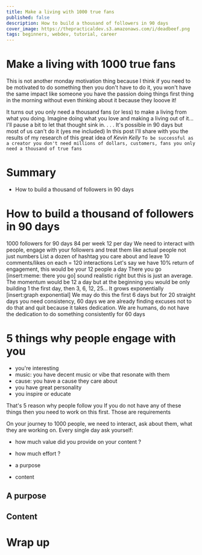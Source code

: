 ```yaml
---
title: Make a living with 1000 true fans
published: false
description: How to build a thousand of followers in 90 days
cover_image: https://thepracticaldev.s3.amazonaws.com/i/deadbeef.png
tags: beginners, webdev, tutorial, career
---
```

# Make a living with 1000 true fans
This is not another monday motivation thing because I think if you need to be motivated to do something then you don't have to do it, you won't have the same impact like someone you have the passion doing things first thing in the morning without even thinking about it because they looove it!

It turns out you only need a thousand fans (or less) to make a living from what you doing. Imagine doing what you love and making a living out of it... I'll pause a bit to let that thought sink in.
.
.
.
It's possible in 90 days but most of us can't do it (yes me included)
In this post I'll share with you the results of my research of this great idea of _Kevin Kelly_
`To be successful as a creator you don't need millions of dollars, customers, fans you only need a thousand of true fans`

# Summary
- How to build a thousand of followers in 90 days

# How to build a thousand of followers in 90 days
1000 followers for 90 days
84 per week
12 per day
We need to interact with people, engage with your followers and treat them like actual people not just numbers
List a dozen of hashtag you care about and leave 10 comments/likes on each = 120 interactions
Let's say we have 10% return of engagement, this would be your 12 people a day
There you go
[insert:meme: there you go]
sound realistic right but this is just an average. The momentum would be 12 a day but at the beginning you would be only building 1 the first day, then 3, 6, 12, 25... It grows exponentially
[insert:graph exponential]
We may do this the first 6 days but for 20 straight days you need consistency, 60 days we are already finding excuses not to do that and quit because it takes dedication.
We are humans, do not have the dedication to do something consistently for 60 days


# 5 things why people engage with you
- you're interesting
- music: you have decent music or vibe that resonate with them
- cause: you have a cause they care about 
- you have great personality
- you inspire or educate

That's 5 reason why people follow you
If you do not have any of these things then you need to work on this first. Those are requirements

On your journey to 1000 people, we need to interact, ask about them, what they are working on.
Every single day ask yourself:
- how much value did you provide on your content ?
- how much effort ?

- a purpose
- content
## A purpose
## Content
## 
# Wrap up